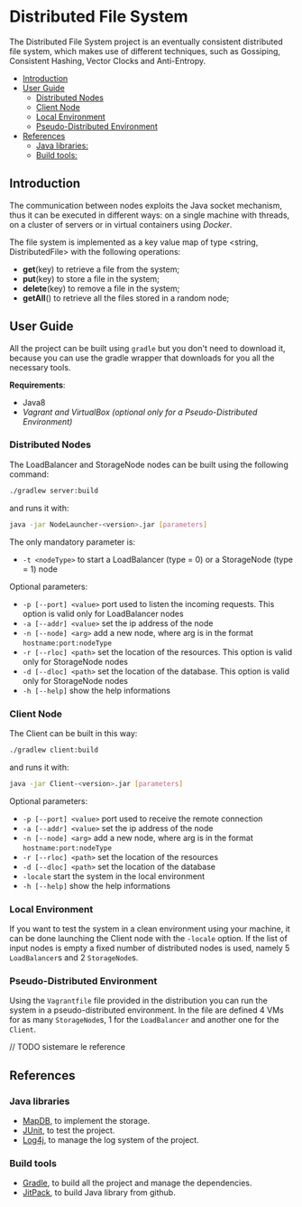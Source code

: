 # Distributed File System

The Distributed File System project is an eventually consistent distributed file system, which makes use of different techniques, such as Gossiping, Consistent Hashing, Vector Clocks and Anti-Entropy.

<!-- TOC depthFrom:2 depthTo:6 withLinks:1 updateOnSave:1 orderedList:0 -->

- [Introduction](#introduction)
- [User Guide](#user-guide)
	- [Distributed Nodes](#distributed-nodes)
	- [Client Node](#client-node)
	- [Local Environment](#local-environment)
	- [Pseudo-Distributed Environment](#pseudo-distributed-environment)
- [References](#references)
	- [Java libraries:](#java-libraries)
	- [Build tools:](#build-tools)

<!-- /TOC -->

## Introduction



The communication between nodes exploits the Java socket mechanism, thus it can be executed in different ways: on a single machine with threads, on a cluster of servers or in virtual containers using *Docker*.

The file system is implemented as a key value map of type <string, DistributedFile> with the following operations:

- **get**(key) to retrieve a file from the system;
- **put**(key) to store a file in the system;
- **delete**(key) to remove a file in the system;
- **getAll**() to retrieve all the files stored in a random node;


## User Guide

All the project can be built using `gradle` but you don't need to download it, because you can use the gradle wrapper that downloads for you all the necessary tools.

**Requirements**:

- Java8
- *Vagrant and VirtualBox (optional only for a Pseudo-Distributed Environment)*

### Distributed Nodes

The LoadBalancer and StorageNode nodes can be built using the following command:
```bash
./gradlew server:build
```
and runs it with:
```bash
java -jar NodeLauncher-<version>.jar [parameters]
```

The only mandatory parameter is:

- `-t <nodeType>` to start a LoadBalancer (type = 0) or a StorageNode (type = 1) node

Optional parameters:

- `-p [--port] <value>` port used to listen the incoming requests. This option is valid only for LoadBalancer nodes
- `-a [--addr] <value>` set the ip address of the node
- `-n [--node] <arg>` add a new node, where arg is in the format `hostname:port:nodeType`
- `-r [--rloc] <path>` set the location of the resources. This option is valid only for StorageNode nodes
- `-d [--dloc] <path>` set the location of the database. This option is valid only for StorageNode nodes
- `-h [--help]` show the help informations

### Client Node

The Client can be built in this way:
```bash
./gradlew client:build
```
and runs it with:
```bash
java -jar Client-<version>.jar [parameters]
```
Optional parameters:

- `-p [--port] <value>` port used to receive the remote connection
- `-a [--addr] <value>` set the ip address of the node
- `-n [--node] <arg>` add a new node, where arg is in the format `hostname:port:nodeType`
- `-r [--rloc] <path>` set the location of the resources
- `-d [--dloc] <path>` set the location of the database
- `-locale` start the system in the local environment
- `-h [--help]` show the help informations

### Local Environment

If you want to test the system in a clean environment using your machine, it can be done launching the Client node with the `-locale` option.
If the list of input nodes is empty a fixed number of distributed nodes is used, namely 5 `LoadBalancer`s and 2 `StorageNode`s.

### Pseudo-Distributed Environment

Using the `Vagrantfile` file provided in the distribution you can run the system in a pseudo-distributed environment. In the file are defined 4 VMs for as many `StorageNode`s, 1 for the `LoadBalancer` and another one for the `Client`.

// TODO sistemare le reference
## References
### Java libraries

- [MapDB](http://www.mapdb.org/), to implement the storage.
- [JUnit](http://junit.org/), to test the project.
- [Log4j](http://logging.apache.org/log4j/2.x/), to manage the log system of the project.


### Build tools

- [Gradle](https://gradle.org/), to build all the project and manage the dependencies.
- [JitPack](https://jitpack.io), to build Java library from github.
